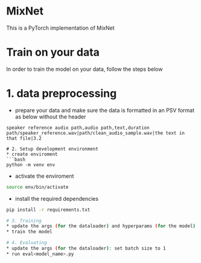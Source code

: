 # MixNet

This is a PyTorch implementation of MixNet

# Train on your data
In order to train the model on your data, follow the steps below 
# 1. data preprocessing 
* prepare your data and make sure the data is formatted in an PSV format as below without the header
```
speaker reference audio path,audio path,text,duration
path/speaker_reference.wav|path/clean_audio_sample.wav|the text in that file|3.2 

# 2. Setup development environment
* create enviroment 
```bash
python -m venv env
```
* activate the enviroment
```bash
source env/bin/activate
```
* install the required dependencies
```bash
pip install -r requirements.txt

# 3. Training 
* update the args (for the dataloader) and hyperparams (for the model) file if needed
* train the model 

# 4. Evaluating
* update the args (for the dataloader): set batch size to 1
* run eval<model_name>.py
